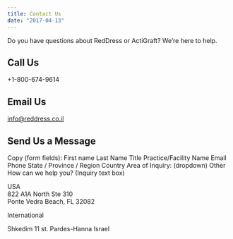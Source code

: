 ```yaml
---
title: Contact Us
date: "2017-04-13"
---
```


Do you have questions about RedDress or ActiGraft? We’re here to help.

## Call Us

+1-800-674-9614

## Email Us

info@reddress.co.il 

## Send Us a Message

Copy (form fields):
First name
Last Name
Title
Practice/Facility Name
Email
Phone
State / Province / Region
Country
Area of Inquiry: (dropdown)
Other
How can we help you? (Inquiry text box)

USA                                         	            
822 A1A North Ste 310                    	 	
Ponte Vedra Beach, FL 32082         	 	

International

Shkedim 11 st.
Pardes-Hanna
Israel